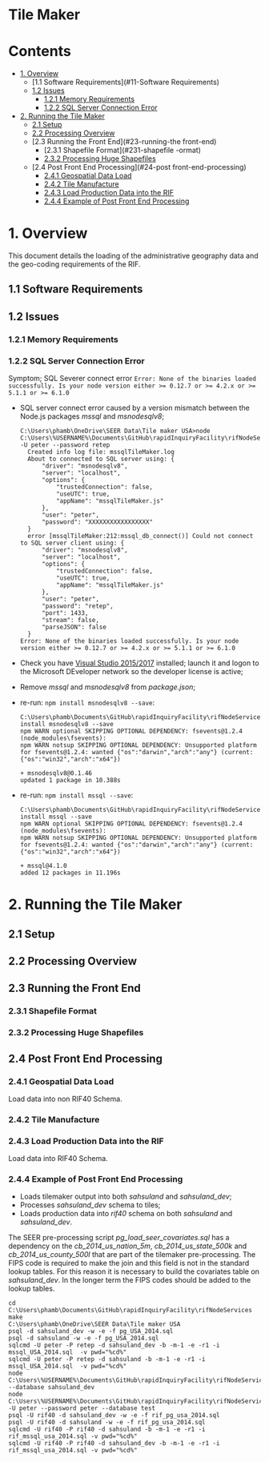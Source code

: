 Tile Maker
==========

# Contents

- [1. Overview](#1-overview)
  - [1.1 Software Requirements](#11-Software Requirements)
  - [1.2 Issues](#12-issues)
    - [1.2.1 Memory Requirements](#121-memory-requirements)
    - [1.2.2 SQL Server Connection Error](#122-sql-server-connection-error)
- [2. Running the Tile Maker](#2-running-the-tile-maker)
  - [2.1 Setup](#21-setup)
  - [2.2 Processing Overview](#22-processing-overview)
  - [2.3 Running the Front End](#23-running-the front-end)
    - [2.3.1 Shapefile Format](#231-shapefile -ormat)
    - [2.3.2 Processing Huge Shapefiles](#232-processing-huge-shapefiles)
  - [2.4 Post Front End Processing](#24-post front-end-processing)
    - [2.4.1 Geospatial Data Load](#241-geospatial-data-load)
    - [2.4.2 Tile Manufacture](#242-tile-manufacture)
    - [2.4.3 Load Production Data into the RIF](#243-load-production-data-into-the-rif)
    - [2.4.4 Example of Post Front End Processing](#244-example-of-post-front-end-processing)

# 1. Overview

This document details the loading of the administrative geography data and the geo-coding requirements of the RIF. 

## 1.1 Software Requirements

## 1.2 Issues

### 1.2.1 Memory Requirements
### 1.2.2 SQL Server Connection Error

Symptom; SQL Severer connect error ```Error: None of the binaries loaded successfully. Is your node version either >= 0.12.7 or >= 4.2.x or >= 5.1.1 or >= 6.1.0```

* SQL server connect error caused by a version mismatch between the Node.js packages *mssql* and *msnodesqlv8*; 
  ```
  C:\Users\phamb\OneDrive\SEER Data\Tile maker USA>node C:\Users\%USERNAME%\Documents\GitHub\rapidInquiryFacility\rifNodeServices\mssqlTileMaker.js -U peter --password retep
	Created info log file: mssqlTileMaker.log
	About to connected to SQL server using: {
		"driver": "msnodesqlv8",
		"server": "localhost",
		"options": {
			"trustedConnection": false,
			"useUTC": true,
			"appName": "mssqlTileMaker.js"
		},
		"user": "peter",
		"password": "XXXXXXXXXXXXXXXXX"
	}
	error [mssqlTileMaker:212:mssql_db_connect()] Could not connect to SQL server client using: {
		"driver": "msnodesqlv8",
		"server": "localhost",
		"options": {
			"trustedConnection": false,
			"useUTC": true,
			"appName": "mssqlTileMaker.js"
		},
		"user": "peter",
		"password": "retep",
		"port": 1433,
		"stream": false,
		"parseJSON": false
	}
  Error: None of the binaries loaded successfully. Is your node version either >= 0.12.7 or >= 4.2.x or >= 5.1.1 or >= 6.1.0
  ```
   
* Check you have [Visual Studio 2015/2017](https://www.visualstudio.com/downloads/) installed; launch it and logon to the Microsoft DEveloper network so the developer license is active;
* Remove *mssql* and *msnodesqlv8* from *package.json*;
* re-run: ```npm install msnodesqlv8 --save```:
  ```
  C:\Users\phamb\Documents\GitHub\rapidInquiryFacility\rifNodeServices>npm install msnodesqlv8 --save
  npm WARN optional SKIPPING OPTIONAL DEPENDENCY: fsevents@1.2.4 (node_modules\fsevents):
  npm WARN notsup SKIPPING OPTIONAL DEPENDENCY: Unsupported platform for fsevents@1.2.4: wanted {"os":"darwin","arch":"any"} (current: {"os":"win32","arch":"x64"})

  + msnodesqlv8@0.1.46
  updated 1 package in 10.388s   
  ```
* re-run: ```npm install mssql --save```:
  ```
  C:\Users\phamb\Documents\GitHub\rapidInquiryFacility\rifNodeServices>npm install mssql --save
  npm WARN optional SKIPPING OPTIONAL DEPENDENCY: fsevents@1.2.4 (node_modules\fsevents):
  npm WARN notsup SKIPPING OPTIONAL DEPENDENCY: Unsupported platform for fsevents@1.2.4: wanted {"os":"darwin","arch":"any"} (current: {"os":"win32","arch":"x64"})

  + mssql@4.1.0
  added 12 packages in 11.196s
  ```
   
# 2. Running the Tile Maker

## 2.1 Setup
## 2.2 Processing Overview
## 2.3 Running the Front End
### 2.3.1 Shapefile Format
### 2.3.2 Processing Huge Shapefiles
## 2.4 Post Front End Processing
### 2.4.1 Geospatial Data Load

Load data into non RIF40 Schema.

### 2.4.2 Tile Manufacture

### 2.4.3 Load Production Data into the RIF

Load data into RIF40 Schema.

### 2.4.4 Example of Post Front End Processing

* Loads tilemaker output into both *sahsuland* and *sahsuland_dev*;
* Processes *sahsuland_dev* schema to tiles;
* Loads production data into *rif40* schema on  both *sahsuland* and *sahsuland_dev*.

The SEER pre-processing script *pg_load_seer_covariates.sql* has a dependency on the *cb_2014_us_nation_5m*, *cb_2014_us_state_500k* and *cb_2014_us_county_500l* that are part of the 
tilemaker pre-processing. The FIPS code is required to make the join and this field is not in the standard lookup tables. For this reason it is necessary to build 
the covariates table on *sahsuland_dev*. In the longer term the FIPS codes should be added to the lookup tables. 

```
cd C:\Users\phamb\Documents\GitHub\rapidInquiryFacility\rifNodeServices
make
C:\Users\phamb\OneDrive\SEER Data\Tile maker USA
psql -d sahsuland_dev -w -e -f pg_USA_2014.sql
psql -d sahsuland -w -e -f pg_USA_2014.sql
sqlcmd -U peter -P retep -d sahsuland_dev -b -m-1 -e -r1 -i mssql_USA_2014.sql  -v pwd="%cd%"
sqlcmd -U peter -P retep -d sahsuland -b -m-1 -e -r1 -i mssql_USA_2014.sql  -v pwd="%cd%"
node C:\Users\%USERNAME%\Documents\GitHub\rapidInquiryFacility\rifNodeServices\pgTileMaker.js --database sahsuland_dev
node C:\Users\%USERNAME%\Documents\GitHub\rapidInquiryFacility\rifNodeServices\mssqlTileMaker.js -U peter --password peter --database test
psql -U rif40 -d sahsuland_dev -w -e -f rif_pg_usa_2014.sql
psql -U rif40 -d sahsuland -w -e -f rif_pg_usa_2014.sql
sqlcmd -U rif40 -P rif40 -d sahsuland -b -m-1 -e -r1 -i rif_mssql_usa_2014.sql -v pwd="%cd%"
sqlcmd -U rif40 -P rif40 -d sahsuland_dev -b -m-1 -e -r1 -i rif_mssql_usa_2014.sql -v pwd="%cd%"
```